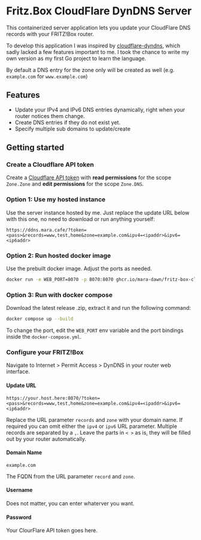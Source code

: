 # Fritz.Box CloudFlare DynDNS Server

This containerized server application lets you update your CloudFlare DNS records with your FRITZ!Box router.

To develop this application I was inspired by [cloudflare-dyndns](https://github.com/L480/cloudflare-dyndns/), which sadly lacked a few features important to me.
I took the chance to write my own version as my first Go project to learn the language.

By default a DNS entry for the zone only will be created as well (e.g. `example.com` for `www.example.com`)

## Features
* Update your IPv4 and IPv6 DNS entries dynamically, right when your router notices them change.
* Create DNS entries if they do not exist yet.
* Specify multiple sub domains to update/create

## Getting started

### Create a Cloudflare API token

Create a [Cloudflare API token](https://dash.cloudflare.com/profile/api-tokens) with **read permissions** for the scope `Zone.Zone` and **edit permissions** for the scope `Zone.DNS`.

### Option 1: Use my hosted instance

Use the server instance hosted by me. Just replace the update URL below with this one, no need to download or run anything yourself:

```
https://ddns.mara.cafe/?token=<pass>&records=www,test,home&zone=example.com&ipv4=<ipaddr>&ipv6=<ip6addr>
```

### Option 2: Run hosted docker image

Use the prebuilt docker image. Adjust the ports as needed.

```bash
docker run -e WEB_PORT=8070 -p 8070:8070 ghcr.io/mara-dawn/fritz-box-cloudflare-dyndns:latest
```

### Option 3: Run with docker compose

Download the latest release .zip, extract it and run the following command:

```bash
docker compose up --build
```
To change the port, edit the `WEB_PORT` env variable and the port bindings inside the `docker-compose.yml`. 

### Configure your FRITZ!Box

Navigate to Internet > Permit Access > DynDNS in your router web interface.

#### Update URL
```https://your.host.here:8070/?token=<pass>&records=www,test,home&zone=example.com&ipv4=<ipaddr>&ipv6=<ip6addr>```

Replace the URL parameter `records` and `zone` with your domain name.
If required you can omit either the `ipv4` or `ipv6` URL parameter.
Multiple records are separated by a `,`.
Leave the parts in `< >` as is, they will be filled out by your router automatically.

#### Domain Name
```example.com```

The FQDN from the URL parameter `record` and `zone`.

#### Username

Does not matter, you can enter whaterver you want.

#### Password

Your ClourFlare API token goes here.
